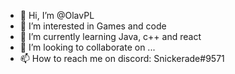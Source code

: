 - 👋 Hi, I’m @OlavPL
- 👀 I’m interested in Games and code
- 🌱 I’m currently learning Java, c++ and react
- 💞️ I’m looking to collaborate on ...
- 📫 How to reach me on discord: Snickerade#9571

<!---
Snickerade/Snickerade is a ✨ special ✨ repository because its `README.md` (this file) appears on your GitHub profile.
You can click the Preview link to take a look at your changes.
--->
